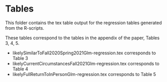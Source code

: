 # Tables
This folder contains the tex table output for the regression tables generated from the R-scripts. 

These tables correspond to the tables in the appendix of the paper, Tables 3, 4, 5.

- likelySimilarToFall2020Spring2021Glm-regression.tex    corresponds to Table 3
- likelyCurrentCircumstancesFall2021Glm-regression.tex   corresponds to Table 4
- likelyFullReturnToInPersonGlm-regression.tex           corresponds to Table 5